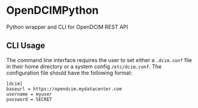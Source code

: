 # OpenDCIMPython

Python wrapper and CLI for OpenDCIM REST API

## CLI Usage

The command line interface requires the user to set either a `.dcim.conf` file
in their home directory or a system config `/etc/dcim.conf`. The
configuration file should have the following format:

    [dcim]
    baseurl = https://opendcim.mydatacenter.com
    username = myuser
    password = SECRET

